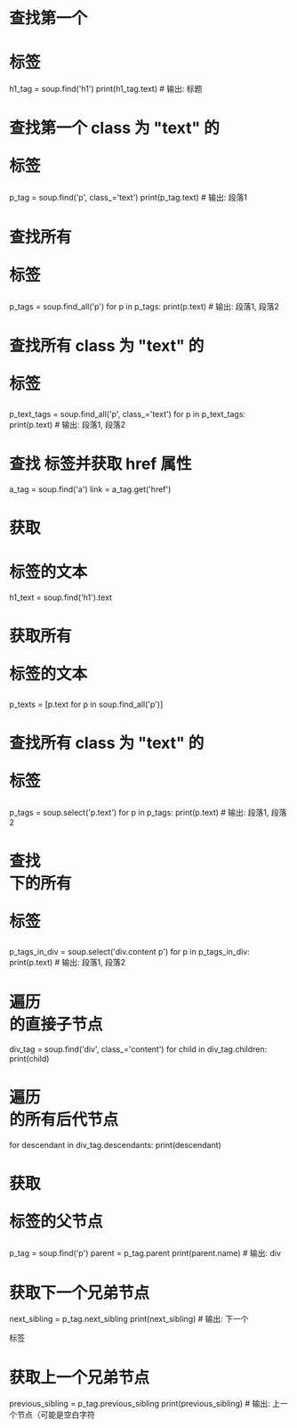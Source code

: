 

# 查找第一个 <h1> 标签
h1_tag = soup.find('h1')
print(h1_tag.text)  # 输出: 标题

# 查找第一个 class 为 "text" 的 <p> 标签
p_tag = soup.find('p', class_='text')
print(p_tag.text)  # 输出: 段落1


# 查找所有 <p> 标签
p_tags = soup.find_all('p')
for p in p_tags:
    print(p.text)  # 输出: 段落1, 段落2

# 查找所有 class 为 "text" 的 <p> 标签
p_text_tags = soup.find_all('p', class_='text')
for p in p_text_tags:
    print(p.text)  # 输出: 段落1, 段落2


# 查找 <a> 标签并获取 href 属性
a_tag = soup.find('a')
link = a_tag.get('href')

# 获取 <h1> 标签的文本
h1_text = soup.find('h1').text

# 获取所有 <p> 标签的文本
p_texts = [p.text for p in soup.find_all('p')]

# 查找所有 class 为 "text" 的 <p> 标签
p_tags = soup.select('p.text')
for p in p_tags:
    print(p.text)  # 输出: 段落1, 段落2

# 查找 <div> 下的所有 <p> 标签
p_tags_in_div = soup.select('div.content p')
for p in p_tags_in_div:
    print(p.text)  # 输出: 段落1, 段落2



# 遍历 <div> 的直接子节点
div_tag = soup.find('div', class_='content')
for child in div_tag.children:
    print(child)

# 遍历 <div> 的所有后代节点
for descendant in div_tag.descendants:
    print(descendant)

# 获取 <p> 标签的父节点
p_tag = soup.find('p')
parent = p_tag.parent
print(parent.name)  # 输出: div

# 获取下一个兄弟节点
next_sibling = p_tag.next_sibling
print(next_sibling)  # 输出: 下一个 <p> 标签

# 获取上一个兄弟节点
previous_sibling = p_tag.previous_sibling
print(previous_sibling)  # 输出: 上一个节点（可能是空白字符